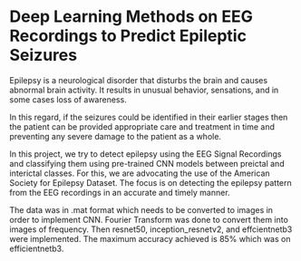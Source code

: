 # Deep Learning Methods on EEG Recordings to Predict Epileptic Seizures 

Epilepsy is a neurological disorder that disturbs the brain and causes abnormal brain activity. It results in unusual behavior, sensations, and in some cases loss of awareness.

In this regard, if the seizures could be identified in their earlier stages then the patient can be provided appropriate care and treatment in time and preventing any severe damage to the patient as a whole.

In this project, we try to detect epilepsy using the EEG Signal Recordings and classifying them using pre-trained CNN models between preictal and interictal classes. For this, we are advocating the use of the American Society for Epilepsy Dataset. The focus is on detecting the epilepsy pattern from the EEG recordings in an accurate and timely manner.

The data was in .mat format which needs to be converted to images in order to implement CNN. Fourier Transform was done to convert them into images of frequency. Then resnet50, inception_resnetv2, and effcientnetb3 were implemented. The maximum accuracy achieved is 85% which was on efficientnetb3.
